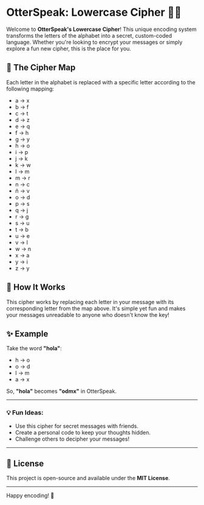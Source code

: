 # OtterSpeak: Lowercase Cipher 🦦🔐

Welcome to **OtterSpeak's Lowercase Cipher**! This unique encoding system transforms the letters of the alphabet into a secret, custom-coded language. Whether you're looking to encrypt your messages or simply explore a fun new cipher, this is the place for you.

## 🔑 The Cipher Map
Each letter in the alphabet is replaced with a specific letter according to the following mapping:

- a → x  
- b → f  
- c → t  
- d → z  
- e → q  
- f → h  
- g → y  
- h → o  
- i → p  
- j → k  
- k → w  
- l → m  
- m → r  
- n → c  
- ñ → v  
- o → d  
- p → s  
- q → j  
- r → g  
- s → u  
- t → b  
- u → e  
- v → l  
- w → n  
- x → a  
- y → i  
- z → y  

## 🚀 How It Works
This cipher works by replacing each letter in your message with its corresponding letter from the map above. It's simple yet fun and makes your messages unreadable to anyone who doesn't know the key!

## ✨ Example
Take the word **"hola"**:
- h → o
- o → d
- l → m
- a → x

So, **"hola"** becomes **"odmx"** in OtterSpeak.

---

### 💡 Fun Ideas:
- Use this cipher for secret messages with friends.
- Create a personal code to keep your thoughts hidden.
- Challenge others to decipher your messages!

---

## 📜 License
This project is open-source and available under the **MIT License**.

---

Happy encoding! 🚀
